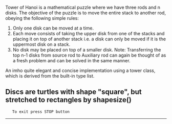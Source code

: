 Tower of Hanoi is a mathematical puzzle where we have three rods and n disks. 
The objective of the puzzle is to move the entire stack to another rod, 
obeying the following simple rules: 
1) Only one disk can be moved at a time. 
2) Each move consists of taking the upper disk from one of the stacks and 
placing it on top of another stack i.e. a disk can only be moved if it is the 
uppermost disk on a stack. 
3) No disk may be placed on top of a smaller disk.
Note: Transferring the top n-1 disks from source rod to Auxiliary rod can again be 
thought of as a fresh problem and can be solved in the same manner.

An imho quite elegant and concise
implementation using a tower class, which
is derived from the built-in type list.

Discs are turtles with shape "square", but
stretched to rectangles by shapesize()
 ---------------------------------------
       To exit press STOP button
 ---------------------------------------
